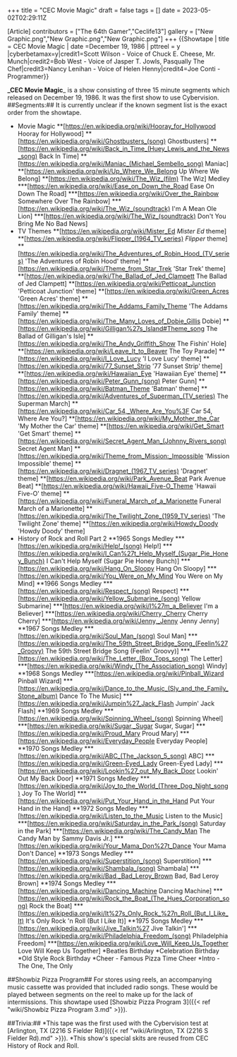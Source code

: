 +++
title = "CEC Movie Magic"
draft = false
tags = []
date = 2023-05-02T02:29:11Z

[Article]
contributors = ["The 64th Gamer","Ceclife13"]
gallery = ["New Graphic.png","New Graphic.png","New Graphic.png"]
+++
{{Showtape | title = CEC Movie Magic
| date =December 19, 1986
| pttreel = y
|cyberbetamax=y|credit1=Scott Wilson - Voice of Chuck E. Cheese, Mr. Munch|credit2=Bob West - Voice of Jasper T. Jowls, Pasqually The Chef|credit3=Nancy Lenihan - Voice of Helen Henny|credit4=Joe Conti - Programmer}}

**_CEC Movie Magic**_ is a show consisting of three 15 minute segments which released on December 19, 1986. It was the first show to use Cybervision.  
##Segments:##
It is currently unclear if the known segment list is the exact order from the showtape.
* Movie Magic
**[https://en.wikipedia.org/wiki/Hooray_for_Hollywood Hooray for Hollywood]
**[https://en.wikipedia.org/wiki/Ghostbusters_(song) Ghostbusters]
**[https://en.wikipedia.org/wiki/Back_in_Time_(Huey_Lewis_and_the_News_song) Back In Time]
**[https://en.wikipedia.org/wiki/Maniac_(Michael_Sembello_song) Maniac]
**[https://en.wikipedia.org/wiki/Up_Where_We_Belong Up Where We Belong]
**[https://en.wikipedia.org/wiki/The_Wiz_(film) The Wiz] Medley
***[https://en.wikipedia.org/wiki/Ease_on_Down_the_Road Ease On Down The Road]
***[https://en.wikipedia.org/wiki/Over_the_Rainbow Somewhere Over The Rainbow]
***[https://en.wikipedia.org/wiki/The_Wiz_(soundtrack) I'm A Mean Ole Lion]
***[https://en.wikipedia.org/wiki/The_Wiz_(soundtrack) Don't You Bring Me No Bad News]
* TV Themes
**[https://en.wikipedia.org/wiki/Mister_Ed _Mister Ed_ theme]
**[https://en.wikipedia.org/wiki/Flipper_(1964_TV_series) _Flipper_ theme]
**[https://en.wikipedia.org/wiki/The_Adventures_of_Robin_Hood_(TV_series) 'The Adventures of Robin Hood' theme]
**[https://en.wikipedia.org/wiki/Theme_from_Star_Trek 'Star Trek' theme]
**[https://en.wikipedia.org/wiki/The_Ballad_of_Jed_Clampett The Ballad of Jed Clampett]
**[https://en.wikipedia.org/wiki/Petticoat_Junction 'Petticoat Junction' theme]
**[https://en.wikipedia.org/wiki/Green_Acres 'Green Acres' theme]
**[https://en.wikipedia.org/wiki/The_Addams_Family_Theme 'The Addams Family' theme]
**[https://en.wikipedia.org/wiki/The_Many_Loves_of_Dobie_Gillis Dobie]
**[https://en.wikipedia.org/wiki/Gilligan%27s_Island#Theme_song The Ballad of Gilligan's Isle]
**[https://en.wikipedia.org/wiki/The_Andy_Griffith_Show The Fishin' Hole]
**[https://en.wikipedia.org/wiki/Leave_It_to_Beaver The Toy Parade]
**[https://en.wikipedia.org/wiki/I_Love_Lucy 'I Love Lucy' theme]
**[https://en.wikipedia.org/wiki/77_Sunset_Strip '77 Sunset Strip' theme]
**[https://en.wikipedia.org/wiki/Hawaiian_Eye 'Hawaiian Eye' theme]
**[https://en.wikipedia.org/wiki/Peter_Gunn_(song) Peter Gunn]
**[https://en.wikipedia.org/wiki/Batman_Theme 'Batman' theme]
**[https://en.wikipedia.org/wiki/Adventures_of_Superman_(TV_series) The Superman March]
**[https://en.wikipedia.org/wiki/Car_54,_Where_Are_You%3F Car 54, Where Are You?]
**[https://en.wikipedia.org/wiki/My_Mother_the_Car 'My Mother the Car' theme]
**[https://en.wikipedia.org/wiki/Get_Smart 'Get Smart' theme]
**[https://en.wikipedia.org/wiki/Secret_Agent_Man_(Johnny_Rivers_song) Secret Agent Man]
**[https://en.wikipedia.org/wiki/Theme_from_Mission:_Impossible 'Mission Impossible' theme]
**[https://en.wikipedia.org/wiki/Dragnet_(1967_TV_series) 'Dragnet' theme]
**[https://en.wikipedia.org/wiki/Park_Avenue_Beat Park Avenue Beat]
**[https://en.wikipedia.org/wiki/Hawaii_Five-O_Theme 'Hawaii Five-O' theme]
**[https://en.wikipedia.org/wiki/Funeral_March_of_a_Marionette Funeral March of a Marionette]
**[https://en.wikipedia.org/wiki/The_Twilight_Zone_(1959_TV_series) 'The Twilight Zone' theme]
**[https://en.wikipedia.org/wiki/Howdy_Doody 'Howdy Doody' theme]
* History of Rock and Roll Part 2 
**1965 Songs Medley
***[https://en.wikipedia.org/wiki/Help!_(song) Help!]
***[https://en.wikipedia.org/wiki/I_Can%27t_Help_Myself_(Sugar_Pie_Honey_Bunch) I Can't Help Myself (Sugar Pie Honey Bunch)]
***[https://en.wikipedia.org/wiki/Hang_On_Sloopy Hang On Sloopy]
***[https://en.wikipedia.org/wiki/You_Were_on_My_Mind You Were on My Mind]
**1966 Songs Medley
***[https://en.wikipedia.org/wiki/Respect_(song) Respect]
***[https://en.wikipedia.org/wiki/Yellow_Submarine_(song) Yellow Submarine]
***[https://en.wikipedia.org/wiki/I%27m_a_Believer I'm a Believer]
***[https://en.wikipedia.org/wiki/Cherry,_Cherry Cherry Cherry]
***[https://en.wikipedia.org/wiki/Jenny,_Jenny Jenny Jenny]
**1967 Songs Medley
***[https://en.wikipedia.org/wiki/Soul_Man_(song) Soul Man]
***[https://en.wikipedia.org/wiki/The_59th_Street_Bridge_Song_(Feelin%27_Groovy) The 59th Street Bridge Song (Feelin' Groovy)]
***[https://en.wikipedia.org/wiki/The_Letter_(Box_Tops_song) The Letter]
***[https://en.wikipedia.org/wiki/Windy_(The_Association_song) Windy]
**1968 Songs Medley
***[https://en.wikipedia.org/wiki/Pinball_Wizard Pinball Wizard]
***[https://en.wikipedia.org/wiki/Dance_to_the_Music_(Sly_and_the_Family_Stone_album) Dance To The Music]
***[https://en.wikipedia.org/wiki/Jumpin%27_Jack_Flash Jumpin' Jack Flash]
**1969 Songs Medley
***[https://en.wikipedia.org/wiki/Spinning_Wheel_(song) Spinning Wheel]
***[https://en.wikipedia.org/wiki/Sugar,_Sugar Sugar, Sugar]
***[https://en.wikipedia.org/wiki/Proud_Mary Proud Mary]
***[https://en.wikipedia.org/wiki/Everyday_People Everyday People]
**1970 Songs Medley
***[https://en.wikipedia.org/wiki/ABC_(The_Jackson_5_song) ABC]
***[https://en.wikipedia.org/wiki/Green-Eyed_Lady Green-Eyed Lady]
***[https://en.wikipedia.org/wiki/Lookin%27_out_My_Back_Door Lookin' Out My Back Door]
**1971 Songs Medley
***[https://en.wikipedia.org/wiki/Joy_to_the_World_(Three_Dog_Night_song) Joy To The World]
***[https://en.wikipedia.org/wiki/Put_Your_Hand_in_the_Hand Put Your Hand in the Hand]
**1972 Songs Medley
***[https://en.wikipedia.org/wiki/Listen_to_the_Music Listen to the Music]
***[https://en.wikipedia.org/wiki/Saturday_in_the_Park_(song) Saturday in the Park]
***[https://en.wikipedia.org/wiki/The_Candy_Man The Candy Man by Sammy Davis Jr.]
***[https://en.wikipedia.org/wiki/Your_Mama_Don%27t_Dance Your Mama Don't Dance]
**1973 Songs Medley
***[https://en.wikipedia.org/wiki/Superstition_(song) Superstition]
***[https://en.wikipedia.org/wiki/Shambala_(song) Shambala]
***[https://en.wikipedia.org/wiki/Bad,_Bad_Leroy_Brown Bad, Bad Leroy Brown]
**1974 Songs Medley
***[https://en.wikipedia.org/wiki/Dancing_Machine Dancing Machine]
***[https://en.wikipedia.org/wiki/Rock_the_Boat_(The_Hues_Corporation_song) Rock the Boat]
***[https://en.wikipedia.org/wiki/It%27s_Only_Rock_%27n_Roll_(But_I_Like_It) It's Only Rock 'n Roll (But I Like It)]
**1975 Songs Medley
***[https://en.wikipedia.org/wiki/Jive_Talkin%27 Jive Talkin']
***[https://en.wikipedia.org/wiki/Philadelphia_Freedom_(song) Philadelphia Freedom]
***[https://en.wikipedia.org/wiki/Love_Will_Keep_Us_Together Love Will Keep Us Together]
*Beatles Birthday
*Celebration Birthday
*Old Style Rock Birthday
*Cheer - Famous Pizza Time Cheer
*Intro - The One, The Only

##Showbiz Pizza Program##
For stores using reels, an accompanying music cassette was provided that included radio songs. These would be played between segments on the reel to make up for the lack of intermissions. This showtape used [Showbiz Pizza Program 3]({{< ref "wiki/Showbiz Pizza Program 3.md" >}}).

##Trivia:##
*This tape was the first used with the Cybervision test at [Arlington, TX (2216 S Fielder Rd)]({{< ref "wiki/Arlington, TX (2216 S Fielder Rd).md" >}}).
*This show's special skits are reused from CEC History of Rock and Roll.